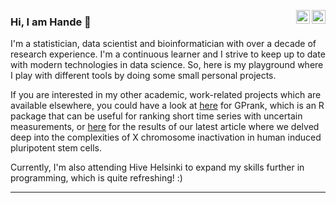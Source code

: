 <a href="mailto:topahande@gmail.com" target="_blank" rel="nofollow"><img align="right" alt="Hande's email" width="22px" src="https://cdn.jsdelivr.net/npm/simple-icons@3.12.4/icons/gmail.svg" /></a><a href="https://www.linkedin.com/in/htopa/" target="_blank" rel="nofollow"><img align="right" alt="Hande's Linkedin" width="22px" src="https://cdn.jsdelivr.net/npm/simple-icons@v3/icons/linkedin.svg" /></a>

### Hi, I am Hande 👋

<p align="left">
I'm a statistician, data scientist and bioinformatician with over a decade of research experience. I'm a continuous learner and I strive to keep up to date with modern technologies in data science. So, here is my playground where I play with different tools by doing some small personal projects.

If you are interested in my other academic, work-related projects which are available elsewhere, you could have a look at <a href="https://github.com/PROBIC/GPrank/blob/master/inst/doc/vignette.pdf">here</a> for GPrank, which is an R package that can be useful for ranking short time series with uncertain measurements, or <a href="https://github.com/handetopa/hipsci-xci">here</a> for the results of our latest article where we delved deep into the complexities of X chromosome inactivation in human induced pluripotent stem cells.

Currently, I'm also attending Hive Helsinki to expand my skills further in programming, which is quite refreshing! :)
</p> 

********************************


<!--
**topahande/topahande** is a ✨ _special_ ✨ repository because its `README.md` (this file) appears on your GitHub profile.

Here are some ideas to get you started:

- 🔭 I’m currently working on ...
- 🌱 I’m currently learning ...
- 👯 I’m looking to collaborate on ...
- 🤔 I’m looking for help with ...
- 💬 Ask me about ...
- 📫 How to reach me: ...
- 😄 Pronouns: ...
- ⚡ Fun fact: ...
-->
